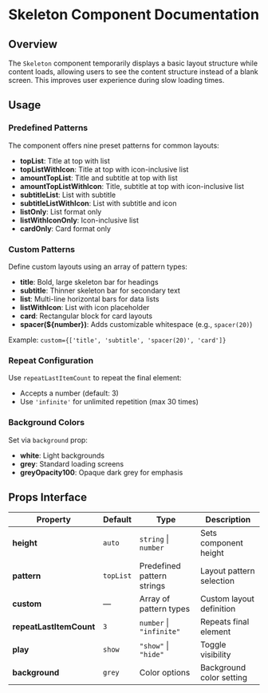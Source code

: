 # Skeleton Component Documentation

## Overview

The `Skeleton` component temporarily displays a basic layout structure while content loads, allowing users to see the content structure instead of a blank screen. This improves user experience during slow loading times.

## Usage

### Predefined Patterns

The component offers nine preset patterns for common layouts:

- **topList**: Title at top with list
- **topListWithIcon**: Title at top with icon-inclusive list
- **amountTopList**: Title and subtitle at top with list
- **amountTopListWithIcon**: Title, subtitle at top with icon-inclusive list
- **subtitleList**: List with subtitle
- **subtitleListWithIcon**: List with subtitle and icon
- **listOnly**: List format only
- **listWithIconOnly**: Icon-inclusive list
- **cardOnly**: Card format only

### Custom Patterns

Define custom layouts using an array of pattern types:

- **title**: Bold, large skeleton bar for headings
- **subtitle**: Thinner skeleton bar for secondary text
- **list**: Multi-line horizontal bars for data lists
- **listWithIcon**: List with icon placeholder
- **card**: Rectangular block for card layouts
- **spacer(${number})**: Adds customizable whitespace (e.g., `spacer(20)`)

Example: `custom={['title', 'subtitle', 'spacer(20)', 'card']}`

### Repeat Configuration

Use `repeatLastItemCount` to repeat the final element:
- Accepts a number (default: 3)
- Use `'infinite'` for unlimited repetition (max 30 times)

### Background Colors

Set via `background` prop:
- **white**: Light backgrounds
- **grey**: Standard loading screens
- **greyOpacity100**: Opaque dark grey for emphasis

## Props Interface

| Property | Default | Type | Description |
|----------|---------|------|-------------|
| **height** | `auto` | `string` \| `number` | Sets component height |
| **pattern** | `topList` | Predefined pattern strings | Layout pattern selection |
| **custom** | — | Array of pattern types | Custom layout definition |
| **repeatLastItemCount** | `3` | `number` \| `"infinite"` | Repeats final element |
| **play** | `show` | `"show"` \| `"hide"` | Toggle visibility |
| **background** | `grey` | Color options | Background color setting |
